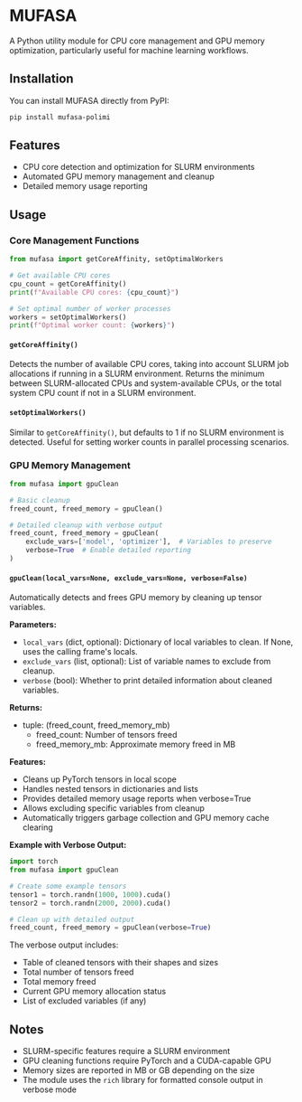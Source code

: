 # MUFASA

A Python utility module for CPU core management and GPU memory optimization, particularly useful for machine learning workflows.

## Installation

You can install MUFASA directly from PyPI:

```bash
pip install mufasa-polimi
```

## Features

- CPU core detection and optimization for SLURM environments
- Automated GPU memory management and cleanup
- Detailed memory usage reporting

## Usage

### Core Management Functions

```python
from mufasa import getCoreAffinity, setOptimalWorkers

# Get available CPU cores
cpu_count = getCoreAffinity()
print(f"Available CPU cores: {cpu_count}")

# Set optimal number of worker processes
workers = setOptimalWorkers()
print(f"Optimal worker count: {workers}")
```

#### `getCoreAffinity()`
Detects the number of available CPU cores, taking into account SLURM job allocations if running in a SLURM environment. Returns the minimum between SLURM-allocated CPUs and system-available CPUs, or the total system CPU count if not in a SLURM environment.

#### `setOptimalWorkers()`
Similar to `getCoreAffinity()`, but defaults to 1 if no SLURM environment is detected. Useful for setting worker counts in parallel processing scenarios.

### GPU Memory Management

```python
from mufasa import gpuClean

# Basic cleanup
freed_count, freed_memory = gpuClean()

# Detailed cleanup with verbose output
freed_count, freed_memory = gpuClean(
    exclude_vars=['model', 'optimizer'],  # Variables to preserve
    verbose=True  # Enable detailed reporting
)
```

#### `gpuClean(local_vars=None, exclude_vars=None, verbose=False)`

Automatically detects and frees GPU memory by cleaning up tensor variables.

**Parameters:**
- `local_vars` (dict, optional): Dictionary of local variables to clean. If None, uses the calling frame's locals.
- `exclude_vars` (list, optional): List of variable names to exclude from cleanup.
- `verbose` (bool): Whether to print detailed information about cleaned variables.

**Returns:**
- tuple: (freed_count, freed_memory_mb)
  - freed_count: Number of tensors freed
  - freed_memory_mb: Approximate memory freed in MB

**Features:**
- Cleans up PyTorch tensors in local scope
- Handles nested tensors in dictionaries and lists
- Provides detailed memory usage reports when verbose=True
- Allows excluding specific variables from cleanup
- Automatically triggers garbage collection and GPU memory cache clearing

**Example with Verbose Output:**
```python
import torch
from mufasa import gpuClean

# Create some example tensors
tensor1 = torch.randn(1000, 1000).cuda()
tensor2 = torch.randn(2000, 2000).cuda()

# Clean up with detailed output
freed_count, freed_memory = gpuClean(verbose=True)
```

The verbose output includes:
- Table of cleaned tensors with their shapes and sizes
- Total number of tensors freed
- Total memory freed
- Current GPU memory allocation status
- List of excluded variables (if any)

## Notes

- SLURM-specific features require a SLURM environment
- GPU cleaning functions require PyTorch and a CUDA-capable GPU
- Memory sizes are reported in MB or GB depending on the size
- The module uses the `rich` library for formatted console output in verbose mode